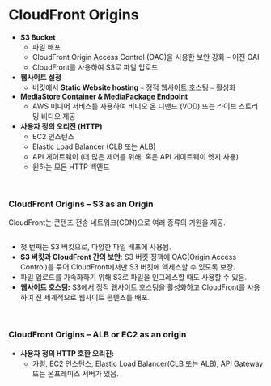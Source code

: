 # CloudFront Origins

- **S3 Bucket**
    - 파일 배포
    - CloudFront Origin Access Control (OAC)을 사용한 보안 강화 – 이전 OAI
    - CloudFront를 사용하여 S3로 파일 업로드
- **웹사이트 설정**
    - 버킷에서 **Static Website hosting** ⎯ 정적 웹사이트 호스팅 ⎯ 활성화
- **MediaStore Container & MediaPackage Endpoint**
    - AWS 미디어 서비스를 사용하여 비디오 온 디맨드 (VOD) 또는 라이브 스트리밍 비디오 제공
- **사용자 정의 오리진 (HTTP)**
    - EC2 인스턴스
    - Elastic Load Balancer (CLB 또는 ALB)
    - API 게이트웨이 (더 많은 제어를 위해, 혹은 API 게이트웨이 엣지 사용)
    - 원하는 모든 HTTP 백엔드

<br/>

### CloudFront Origins – S3 as an Origin

CloudFront는 콘텐츠 전송 네트워크(CDN)으로 여러 종류의 기원을 제공.

<img src=""/>

- 첫 번째는 S3 버킷으로, 다양한 파일 배포에 사용됨.
- **S3 버킷과 CloudFront 간의 보안**: S3 버킷 정책에 OAC(Origin Access Control)를 묶어 CloudFront에서만 S3 버킷에 액세스할 수 있도록 보장.
- 파일 업로드를 가속화하기 위해 S3로 파일을 인그레스할 때도 사용할 수 있음.
- **웹사이트 호스팅:** S3에서 정적 웹사이트 호스팅을 활성화하고 CloudFront를 사용하여 전 세계적으로 웹사이트 콘텐츠를 배포.

<br/>

### CloudFront Origins – ALB or EC2 as an origin

- **사용자 정의 HTTP 호환 오리진:**
    - 가령, EC2 인스턴스, Elastic Load Balancer(CLB 또는 ALB), API Gateway 또는 온프레미스 서버가 있음.

<img src=""/>
